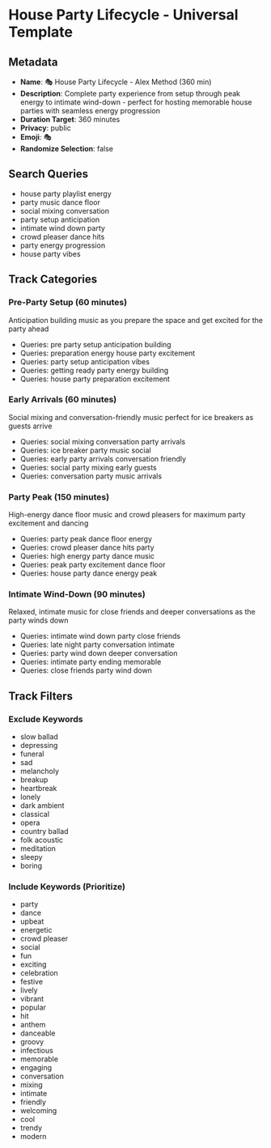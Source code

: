 # House Party Lifecycle - Universal Template

## Metadata

- **Name**: 🎭 House Party Lifecycle - Alex Method (360 min)
- **Description**: Complete party experience from setup through peak energy to intimate wind-down - perfect for hosting memorable house parties with seamless energy progression
- **Duration Target**: 360 minutes
- **Privacy**: public
- **Emoji**: 🎭
- **Randomize Selection**: false

## Search Queries
- house party playlist energy
- party music dance floor
- social mixing conversation
- party setup anticipation
- intimate wind down party
- crowd pleaser dance hits
- party energy progression
- house party vibes

## Track Categories

### Pre-Party Setup (60 minutes)
Anticipation building music as you prepare the space and get excited for the party ahead
- Queries: pre party setup anticipation building
- Queries: preparation energy house party excitement
- Queries: party setup anticipation vibes
- Queries: getting ready party energy building
- Queries: house party preparation excitement

### Early Arrivals (60 minutes)
Social mixing and conversation-friendly music perfect for ice breakers as guests arrive
- Queries: social mixing conversation party arrivals
- Queries: ice breaker party music social
- Queries: early party arrivals conversation friendly
- Queries: social party mixing early guests
- Queries: conversation party music arrivals

### Party Peak (150 minutes)
High-energy dance floor music and crowd pleasers for maximum party excitement and dancing
- Queries: party peak dance floor energy
- Queries: crowd pleaser dance hits party
- Queries: high energy party dance music
- Queries: peak party excitement dance floor
- Queries: house party dance energy peak

### Intimate Wind-Down (90 minutes)
Relaxed, intimate music for close friends and deeper conversations as the party winds down
- Queries: intimate wind down party close friends
- Queries: late night party conversation intimate
- Queries: party wind down deeper conversation
- Queries: intimate party ending memorable
- Queries: close friends party wind down

## Track Filters

### Exclude Keywords
- slow ballad
- depressing
- funeral
- sad
- melancholy
- breakup
- heartbreak
- lonely
- dark ambient
- classical
- opera
- country ballad
- folk acoustic
- meditation
- sleepy
- boring

### Include Keywords (Prioritize)
- party
- dance
- upbeat
- energetic
- crowd pleaser
- social
- fun
- exciting
- celebration
- festive
- lively
- vibrant
- popular
- hit
- anthem
- danceable
- groovy
- infectious
- memorable
- engaging
- conversation
- mixing
- intimate
- friendly
- welcoming
- cool
- trendy
- modern
